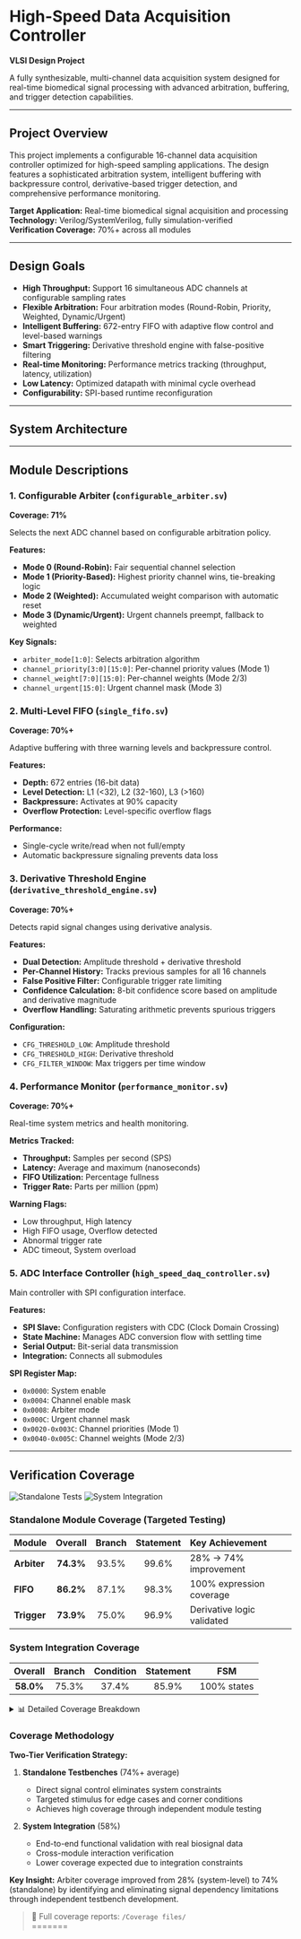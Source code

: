 
# High-Speed Data Acquisition Controller

**VLSI Design Project**

A fully synthesizable, multi-channel data acquisition system designed for real-time biomedical signal processing with advanced arbitration, buffering, and trigger detection capabilities.

---

## Project Overview

This project implements a configurable 16-channel data acquisition controller optimized for high-speed sampling applications. The design features a sophisticated arbitration system, intelligent buffering with backpressure control, derivative-based trigger detection, and comprehensive performance monitoring.

**Target Application:** Real-time biomedical signal acquisition and processing  
**Technology:** Verilog/SystemVerilog, fully simulation-verified  
**Verification Coverage:** 70%+ across all modules

---

## Design Goals

- **High Throughput:** Support 16 simultaneous ADC channels at configurable sampling rates
- **Flexible Arbitration:** Four arbitration modes (Round-Robin, Priority, Weighted, Dynamic/Urgent)
- **Intelligent Buffering:** 672-entry FIFO with adaptive flow control and level-based warnings
- **Smart Triggering:** Derivative threshold engine with false-positive filtering
- **Real-time Monitoring:** Performance metrics tracking (throughput, latency, utilization)
- **Low Latency:** Optimized datapath with minimal cycle overhead
- **Configurability:** SPI-based runtime reconfiguration

---
## System Architecture

---

## Module Descriptions

### 1. Configurable Arbiter (`configurable_arbiter.sv`)
**Coverage: 71%**

Selects the next ADC channel based on configurable arbitration policy.

**Features:**
- **Mode 0 (Round-Robin):** Fair sequential channel selection
- **Mode 1 (Priority-Based):** Highest priority channel wins, tie-breaking logic
- **Mode 2 (Weighted):** Accumulated weight comparison with automatic reset
- **Mode 3 (Dynamic/Urgent):** Urgent channels preempt, fallback to weighted

**Key Signals:**
- `arbiter_mode[1:0]`: Selects arbitration algorithm
- `channel_priority[3:0][15:0]`: Per-channel priority values (Mode 1)
- `channel_weight[7:0][15:0]`: Per-channel weights (Mode 2/3)
- `channel_urgent[15:0]`: Urgent channel mask (Mode 3)

### 2. Multi-Level FIFO (`single_fifo.sv`)
**Coverage: 70%+**

Adaptive buffering with three warning levels and backpressure control.

**Features:**
- **Depth:** 672 entries (16-bit data)
- **Level Detection:** L1 (<32), L2 (32-160), L3 (>160)
- **Backpressure:** Activates at 90% capacity
- **Overflow Protection:** Level-specific overflow flags

**Performance:**
- Single-cycle write/read when not full/empty
- Automatic backpressure signaling prevents data loss

### 3. Derivative Threshold Engine (`derivative_threshold_engine.sv`)
**Coverage: 70%+**

Detects rapid signal changes using derivative analysis.

**Features:**
- **Dual Detection:** Amplitude threshold + derivative threshold
- **Per-Channel History:** Tracks previous samples for all 16 channels
- **False Positive Filter:** Configurable trigger rate limiting
- **Confidence Calculation:** 8-bit confidence score based on amplitude and derivative magnitude
- **Overflow Handling:** Saturating arithmetic prevents spurious triggers

**Configuration:**
- `CFG_THRESHOLD_LOW`: Amplitude threshold
- `CFG_THRESHOLD_HIGH`: Derivative threshold
- `CFG_FILTER_WINDOW`: Max triggers per time window

### 4. Performance Monitor (`performance_monitor.sv`)
**Coverage: 70%+**

Real-time system metrics and health monitoring.

**Metrics Tracked:**
- **Throughput:** Samples per second (SPS)
- **Latency:** Average and maximum (nanoseconds)
- **FIFO Utilization:** Percentage fullness
- **Trigger Rate:** Parts per million (ppm)

**Warning Flags:**
- Low throughput, High latency
- High FIFO usage, Overflow detected
- Abnormal trigger rate
- ADC timeout, System overload

### 5. ADC Interface Controller (`high_speed_daq_controller.sv`)

Main controller with SPI configuration interface.

**Features:**
- **SPI Slave:** Configuration registers with CDC (Clock Domain Crossing)
- **State Machine:** Manages ADC conversion flow with settling time
- **Serial Output:** Bit-serial data transmission
- **Integration:** Connects all submodules

**SPI Register Map:**
- `0x0000`: System enable
- `0x0004`: Channel enable mask
- `0x0008`: Arbiter mode
- `0x000C`: Urgent channel mask
- `0x0020-0x003C`: Channel priorities (Mode 1)
- `0x0040-0x005C`: Channel weights (Mode 2/3)

---
## Verification Coverage

![Standalone Tests](https://img.shields.io/badge/Standalone_Tests-74%25+-brightgreen)
![System Integration](https://img.shields.io/badge/System_Integration-58%25-yellow)

### Standalone Module Coverage (Targeted Testing)

| Module | Overall | Branch | Statement | Key Achievement |
|:-------|:-------:|:------:|:---------:|:----------------|
| **Arbiter** | **74.3%** | 93.5% | 99.6% | 28% → 74% improvement |
| **FIFO** | **86.2%** | 87.1% | 98.3% | 100% expression coverage |
| **Trigger** | **73.9%** | 75.0% | 96.9% | Derivative logic validated |

### System Integration Coverage

| Overall | Branch | Condition | Statement | FSM |
|:-------:|:------:|:---------:|:---------:|:---:|
| **58.0%** | 75.3% | 37.4% | 85.9% | 100% states |

<details>
<summary>📊 Detailed Coverage Breakdown</summary>

#### Arbiter Module (`tb_arbiter`)
| Metric | Bins | Hits | Coverage |
|--------|-----:|-----:|---------:|
| Branches | 46 | 43 | **93.47%** |
| Conditions | 26 | 18 | 69.23% |
| Expressions | 12 | 4 | 33.33% |
| Statements | 244 | 243 | **99.59%** |
| Toggles | 254 | 193 | 75.98% |

#### FIFO Module (`tb_fifo`)
| Metric | Bins | Hits | Coverage |
|--------|-----:|-----:|---------:|
| Branches | 31 | 27 | **87.09%** |
| Conditions | 11 | 9 | 81.81% |
| Expressions | 3 | 3 | **100%** |
| Statements | 117 | 115 | **98.29%** |

#### Trigger Engine (`tb_trigger`)
| Metric | Bins | Hits | Coverage |
|--------|-----:|-----:|---------:|
| Branches | 28 | 21 | **75.0%** |
| Conditions | 10 | 4 | 40.0% |
| Expressions | 19 | 14 | **73.68%** |
| Statements | 161 | 156 | **96.89%** |
| Toggles | 372 | 313 | 84.13% |

</details>

### Coverage Methodology

**Two-Tier Verification Strategy:**

1. **Standalone Testbenches** (74%+ average)
   - Direct signal control eliminates system constraints
   - Targeted stimulus for edge cases and corner conditions
   - Achieves high coverage through independent module testing

2. **System Integration** (58%)
   - End-to-end functional validation with real biosignal data
   - Cross-module interaction verification
   - Lower coverage expected due to integration constraints

**Key Insight:** Arbiter coverage improved from 28% (system-level) to 74% (standalone) by identifying and eliminating signal dependency limitations through independent testbench development.

> 📁 Full coverage reports: `/Coverage files/`  
=======
